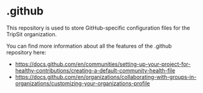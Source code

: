 # .github

This repository is used to store GitHub-specific configuration files for the TripSit organization. 

You can find more information about all the features of the .github repository here: 

- https://docs.github.com/en/communities/setting-up-your-project-for-healthy-contributions/creating-a-default-community-health-file
- https://docs.github.com/en/organizations/collaborating-with-groups-in-organizations/customizing-your-organizations-profile
